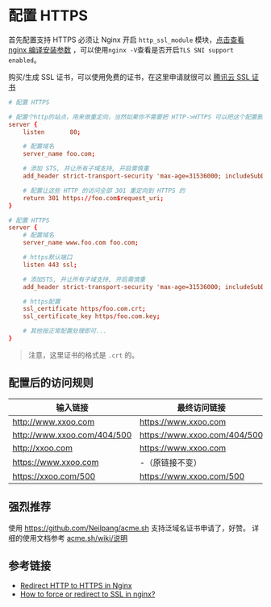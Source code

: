 # 配置 HTTPS

首先配置支持 HTTPS 必须让 Nginx 开启 `http_ssl_module` 模块，[点击查看 nginx 编译安装参数](../guide/nginx-configure-descriptions.md) ，可以使用`nginx -V`查看是否开启`TLS SNI support enabled`。

购买/生成 SSL 证书，可以使用免费的证书，在这里申请就很可以 [腾讯云 SSL 证书](https://console.cloud.tencent.com/ssl)

```conf
# 配置 HTTPS

# 配置个http的站点，用来做重定向，当然如果你不需要把 HTTP->HTTPS 可以把这个配置删了
server {
    listen       80;

    # 配置域名
    server_name foo.com;

    # 添加 STS, 并让所有子域支持, 开启需慎重
    add_header strict-transport-security 'max-age=31536000; includeSubDomains; preload';

    # 配置让这些 HTTP 的访问全部 301 重定向到 HTTPS 的
    return 301 https://foo.com$request_uri;
}

# 配置 HTTPS
server {
    # 配置域名
    server_name www.foo.com foo.com;

    # https默认端口
    listen 443 ssl;

    # 添加STS, 并让所有子域支持, 开启需慎重
    add_header strict-transport-security 'max-age=31536000; includeSubDomains; preload';

    # https配置
    ssl_certificate https/foo.com.crt;
    ssl_certificate_key https/foo.com.key;

    # 其他按正常配置处理即可...
}
```

> 注意，这里证书的格式是 `.crt` 的。

## 配置后的访问规则

| 输入链接                    | 最终访问链接                 |
| --------------------------- | ---------------------------- |
| http://www.xxoo.com         | https://www.xxoo.com         |
| http://www.xxoo.com/404/500 | https://www.xxoo.com/404/500 |
| http://xxoo.com             | https://www.xxoo.com         |
| https://www.xxoo.com        | -（原链接不变）              |
| https://xxoo.com/500        | https://www.xxoo.com/500     |

## 强烈推荐

使用 <https://github.com/Neilpang/acme.sh> 支持泛域名证书申请了，好赞。
详细的使用文档参考 [acme.sh/wiki/说明](https://github.com/acmesh-official/acme.sh/wiki/%E8%AF%B4%E6%98%8E)

## 参考链接

-   [Redirect HTTP to HTTPS in Nginx](https://serversforhackers.com/c/redirect-http-to-https-nginx)
-   [How to force or redirect to SSL in nginx?](https://serverfault.com/questions/250476/how-to-force-or-redirect-to-ssl-in-nginx)
